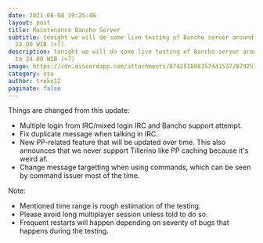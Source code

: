 ```yaml
---
date: 2021-08-08 19:25:48
layout: post
title: Maintenance Bancho Server
subtitle: tonight we will do some live testing of Bancho server around 18.00 to
  24.00 WIB (+7)
description: tonight we will do some live testing of Bancho server around 18.00
  to 24.00 WIB (+7)
image: https://cdn.discordapp.com/attachments/874251888357441537/874251910624972800/229958147_677421896508962_8511576767945961180_n.png
category: osu
author: troke12
paginate: false
---
```

Things are changed from this update:
- Multiple login from IRC/mixed login IRC and Bancho support attempt.
- Fix duplicate message when talking in IRC.
- New PP-related feature that will be updated over time.
  This also announces that we never support Tillerino like PP caching because it's weird af.
- Change message targetting when using commands, which can be seen by command issuer most of the time.

Note:
- Mentioned time range is rough estimation of the testing.
- Please avoid long multiplayer session unless told to do so.
- Frequent restarts will happen depending on severity of bugs that happens during the testing.